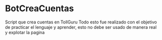 # BotCreaCuentas
Script que crea cuentas en TollGuru
Todo esto fue realizado con el objetivo de practicar el lenguaje y aprender, esto no debe ser usado de manera real y explotar la pagina
